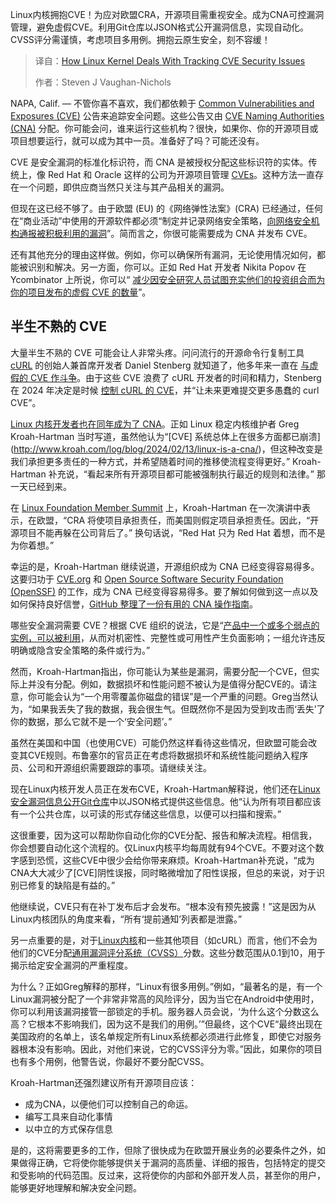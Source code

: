 <!--
title: Linux内核如何处理CVE安全问题的跟踪
cover: https://cdn.thenewstack.io/media/2025/04/7f8daf59-martin-wettstein-4cvmwrwh3xu-unsplash.jpg
summary: Linux内核拥抱CVE！为应对欧盟CRA，开源项目需重视安全。成为CNA可控漏洞管理，避免虚假CVE。利用Git仓库以JSON格式公开漏洞信息，实现自动化。CVSS评分需谨慎，考虑项目多用例。拥抱云原生安全，刻不容缓！
-->

Linux内核拥抱CVE！为应对欧盟CRA，开源项目需重视安全。成为CNA可控漏洞管理，避免虚假CVE。利用Git仓库以JSON格式公开漏洞信息，实现自动化。CVSS评分需谨慎，考虑项目多用例。拥抱云原生安全，刻不容缓！

> 译自：[How Linux Kernel Deals With Tracking CVE Security Issues](https://thenewstack.io/how-linux-kernel-deals-with-tracking-cve-security-issues/)
> 
> 作者：Steven J Vaughan-Nichols

NAPA, Calif. — 不管你喜不喜欢，我们都依赖于 [Common Vulnerabilities and Exposures (CVE)](https://www.cve.org/?utm_source=opensourcewatch.beehiiv.com&utm_medium=referral&utm_campaign=linux-gets-into-the-cve-security-business) 公告来追踪安全问题。这些公告又由 [CVE Naming Authorities (CNA)](https://www.cve.org/programorganization/cnas) 分配。你可能会问，谁来运行这些机构？很快，如果你、你的开源项目或项目想要运行，就可以成为其中一员。准备好了吗？可能还没有。

CVE 是安全漏洞的标准化标识符，而 CNA 是被授权分配这些标识符的实体。传统上，像 Red Hat 和 Oracle 这样的公司为开源项目管理 [CVEs](https://thenewstack.io/five-myths-about-cves/)。这种方法一直存在一个问题，即供应商当然只关注与其产品相关的漏洞。

但现在这已经不够了。由于欧盟 (EU) 的《网络弹性法案》(CRA) 已经通过，任何在“商业活动”中使用的开源软件都必须“制定并记录网络安全策略，[向网络安全机构通报被积极利用的漏洞](https://github.blog/open-source/maintainers/what-the-eus-new-software-legislation-means-for-developers/)”。简而言之，你很可能需要成为 CNA 并发布 CVE。

还有其他充分的理由这样做。例如，你可以确保所有漏洞，无论使用情况如何，都能被识别和解决。另一方面，你可以。正如 Red Hat 开发者 Nikita Popov 在 Ycombinator 上所说，你可以“ [减少因安全研究人员试图充实他们的投资组合而为你的项目发布的虚假 CVE 的数量](https://news.ycombinator.com/item?id=40835688)”。

## 半生不熟的 CVE

大量半生不熟的 CVE 可能会让人非常头疼。问问流行的开源命令行复制工具 [cURL](https://thenewstack.io/curls-daniel-stenberg-on-securing-180000-lines-of-c-code/) 的创始人兼首席开发者 Daniel Stenberg 就知道了，他多年来一直在 [与虚假的 CVE 作斗争](https://thenewstack.io/cve-2020-19909-a-controversial-vulnerability-for-curl/)。由于这些 CVE 浪费了 cURL 开发者的时间和精力，Stenberg 在 2024 年决定是时候 [控制 cURL 的 CVE](https://daniel.haxx.se/blog/2024/01/16/curl-is-a-cna/)，并“让未来更难提交更多愚蠢的 curl CVE”。

[Linux 内核开发者也在同年成为了 CNA](https://opensourcewatch.beehiiv.com/p/linux-gets-cve-security-business)。正如 Linux 稳定内核维护者 Greg Kroah-Hartman 当时写道，虽然他认为“[CVE] 系统总体上在很多方面都已崩溃](http://www.kroah.com/log/blog/2024/02/13/linux-is-a-cna/)，但这种改变是我们承担更多责任的一种方式，并希望随着时间的推移使流程变得更好。” Kroah-Hartman 补充说，“看起来所有开源项目都可能被强制执行最近的规则和法律。” 那一天已经到来。

在 [Linux Foundation Member Summit](https://events.linuxfoundation.org/lf-member-summit/) 上，Kroah-Hartman 在一次演讲中表示，在欧盟，“CRA 将使项目承担责任，而美国则假定项目承担责任。因此，“开源项目不能再躲在公司背后了。” 换句话说，“Red Hat 只为 Red Hat 着想，而不是为你着想。”

幸运的是，Kroah-Hartman 继续说道，开源组织成为 CNA 已经变得容易得多。这要归功于 [CVE.org](http://cve.org) 和 [Open Source Software Security Foundation (OpenSSF)](https://openssf.org/) 的工作，成为 CNA 已经变得容易得多。要了解如何做到这一点以及如何保持良好信誉，[GitHub 整理了一份有用的 CNA 操作指南](https://github.com/ossf/wg-vulnerability-disclosures/blob/main/docs/guides/becoming-a-cna-as-an-open-source-org-or-project.md)。

哪些安全漏洞需要 CVE？根据 CVE 组织的说法，它是“[产品中一个或多个弱点的实例，可以被利用](https://www.cve.org/resourcessupport/allresources/cnarules)，从而对机密性、完整性或可用性产生负面影响；一组允许违反明确或隐含安全策略的条件或行为。”

然而，Kroah-Hartman指出，你可能认为某些是漏洞，需要分配一个CVE，但实际上并没有分配。例如，数据损坏和性能问题不被认为是值得分配CVE的。请注意，你可能会认为“一个用零覆盖你磁盘的错误”是一个严重的问题。Greg当然认为，“如果我丢失了我的数据，我会很生气。但既然你不是因为受到攻击而‘丢失’了你的数据，那么它就不是一个‘安全问题’。”

虽然在美国和中国（也使用CVE）可能仍然这样看待这些情况，但欧盟可能会改变其CVE规则。布鲁塞尔的官员正在考虑将数据损坏和系统性能问题纳入程序员、公司和开源组织需要跟踪的事项。请继续关注。

现在Linux内核开发人员正在发布CVE，Kroah-Hartman解释说，他们还在[Linux安全漏洞信息公开Git仓库](https://git.kernel.org/pub/scm/linux/security/vulns.git/)中以JSON格式提供这些信息。他“认为所有项目都应该有一个公共仓库，以可读的形式存储这些信息，以便可以扫描和搜索。”

这很重要，因为这可以帮助你自动化你的CVE分配、报告和解决流程。相信我，你会想要自动化这个流程的。仅Linux内核平均每周就有94个CVE。不要对这个数字感到恐慌，这些CVE中很少会给你带来麻烦。Kroah-Hartman补充说，“成为CNA大大减少了[CVE]阴性误报，同时略微增加了阳性误报，但总的来说，对于识别已修复的缺陷是有益的。”

他继续说，CVE只有在补丁发布后才会发布。“根本没有预先披露！”这是因为从Linux内核团队的角度来看，“所有‘提前通知’列表都是泄露。”

另一点重要的是，对于[Linux内核](https://thenewstack.io/introduction-to-linux-operating-system/)和一些其他项目（如cURL）而言，他们不会为他们的CVE分配[通用漏洞评分系统（CVSS）](https://nvd.nist.gov/vuln-metrics/cvss)分数。这些分数范围从0.1到10，用于揭示给定安全漏洞的严重程度。

为什么？正如Greg解释的那样，“Linux有很多用例。”例如，“最著名的是，有一个Linux漏洞被分配了一个非常非常高的风险评分，因为当它在Android中使用时，你可以利用该漏洞接管一部锁定的手机。服务器人员会说，‘为什么这个分数这么高？它根本不影响我们，因为这不是我们的用例。’”但最终，这个CVE“最终出现在美国政府的名单上，该名单规定所有Linux系统都必须进行此修复，即使它对服务器根本没有影响。因此，对他们来说，它的CVSS评分为零。”因此，如果你的项目也有多个用例，他警告说，你最好不要分配CVSS。

Kroah-Hartman还强烈建议所有开源项目应该：

- 成为CNA，以便他们可以控制自己的命运。
- 编写工具来自动化事情
- 以中立的方式保存信息

是的，这将需要更多的工作，但除了很快成为在欧盟开展业务的必要条件之外，如果做得正确，它将使你能够提供关于漏洞的高质量、详细的报告，包括特定的提交和受影响的代码范围。反过来，这将使你的内部和外部开发人员，甚至你的用户，能够更好地理解和解决安全问题。
